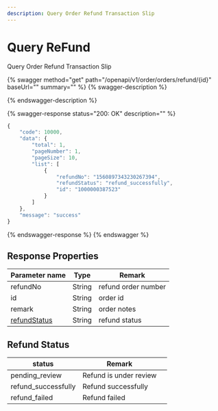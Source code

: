 ```yaml
---
description: Query Order Refund Transaction Slip
---
```


# Query ReFund

Query Order Refund Transaction Slip

{% swagger method="get" path="/openapi/v1/order/orders/refund/{id}" baseUrl="" summary="" %}
{% swagger-description %}

{% endswagger-description %}

{% swagger-response status="200: OK" description="" %}
```javascript
{
    "code": 10000,
    "data": {
        "total": 1,
        "pageNumber": 1,
        "pageSize": 10,
        "list": [
            {
                "refundNo": "1560897343230267394",
                "refundStatus": "refund_successfully",
                "id": "1000000387523"
            }
        ]
    },
    "message": "success"
}
```
{% endswagger-response %}
{% endswagger %}

## Response Properties <a href="#response-parameter" id="response-parameter"></a>

| Parameter name                                | Type   | Remark              |
| --------------------------------------------- | ------ | ------------------- |
| refundNo                                      | String | refund order number |
| id                                            | String | order id            |
| remark                                        | String | order notes         |
| [refundStatus](query-refund.md#refund-status) | String | refund status       |

## Refund Status

| status               | Remark                 |   |
| -------------------- | ---------------------- | - |
| pending\_review      | Refund is under review |   |
| refund\_successfully | Refund successfully    |   |
| refund\_failed       | Refund failed          |   |
